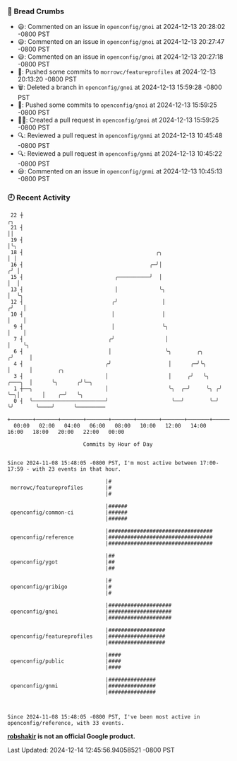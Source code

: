 ### 🍞 Bread Crumbs

 * 😃: Commented on an issue in `openconfig/gnoi` at 2024-12-13 20:28:02 -0800 PST
 * 😃: Commented on an issue in `openconfig/gnoi` at 2024-12-13 20:27:47 -0800 PST
 * 😃: Commented on an issue in `openconfig/gnoi` at 2024-12-13 20:27:18 -0800 PST
 * 🚢: Pushed some commits to `morrowc/featureprofiles` at 2024-12-13 20:13:20 -0800 PST
 * 🗑: Deleted a branch in `openconfig/gnoi` at 2024-12-13 15:59:28 -0800 PST
 * 🚢: Pushed some commits to `openconfig/gnoi` at 2024-12-13 15:59:25 -0800 PST
 * ✍🏼: Created a pull request in `openconfig/gnoi` at 2024-12-13 15:59:25 -0800 PST
 * 🔍: Reviewed a pull request in  `openconfig/gnmi` at 2024-12-13 10:45:48 -0800 PST
 * 🔍: Reviewed a pull request in  `openconfig/gnmi` at 2024-12-13 10:45:22 -0800 PST
 * 😃: Commented on an issue in `openconfig/gnmi` at 2024-12-13 10:45:13 -0800 PST

### 🕘 Recent Activity
```
 22 ┼                                                                        ╭╮
 21 ┤                                                                        ││
 19 ┤                                                                        │╰╮
 18 ┤                                          ╭╮                            │ │
 16 ┤                                        ╭─╯│                           ╭╯ │
 15 ┤                             ╭──────────╯  │                           │  │
 13 ┤                             │             ╰╮                          │  ╰╮
 12 ┤                            ╭╯              │                         ╭╯   │
 10 ┤                            │               │                         │    │
  9 ┤                            │               ╰╮                        │    │
  7 ┤                           ╭╯                │                        │    ╰╮
  6 ┤                           │                 ╰╮        ╭╮            ╭╯     │
  4 ┤                          ╭╯                  │      ╭─╯╰╮           │      │        ╭╮
  3 ┤                          │                   │     ╭╯   ╰╮   ╭───╮  │      ╰╮      ╭╯╰─╮
  1 ┼──╮                       │                   ╰╮  ╭─╯     ╰╮ ╭╯   ╰─╮│       │    ╭─╯   ╰╮
  0 ┤  ╰───────────────────────╯                    ╰──╯        ╰─╯      ╰╯       ╰────╯      ╰─────────
    +───────+───────+───────+───────+───────+───────+───────+───────+───────+───────+───────+───────+────
  00:00   02:00   04:00   06:00   08:00   10:00   12:00   14:00   16:00   18:00   20:00   22:00   00:00   

						Commits by Hour of Day


Since 2024-11-08 15:48:05 -0800 PST, I'm most active between 17:00-17:59 - with 23 events in that hour.

```



```
                               |#
 morrowc/featureprofiles       |#
                               |#

                               |######
 openconfig/common-ci          |######
                               |######

                               |#################################
 openconfig/reference          |#################################
                               |#################################

                               |##
 openconfig/ygot               |##
                               |##

                               |#
 openconfig/gribigo            |#
                               |#

                               |####################
 openconfig/gnoi               |####################
                               |####################

                               |##################
 openconfig/featureprofiles    |##################
                               |##################

                               |####
 openconfig/public             |####
                               |####

                               |###############
 openconfig/gnmi               |###############
                               |###############



Since 2024-11-08 15:48:05 -0800 PST, I've been most active in openconfig/reference, with 33 events.

```
**[robshakir](mailto:robjs@google.com) is not an official Google product.**  


Last Updated: 2024-12-14 12:45:56.94058521 -0800 PST
